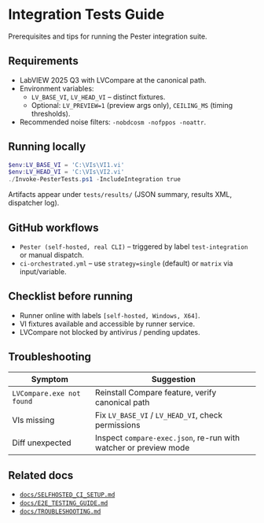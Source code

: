 <!-- markdownlint-disable-next-line MD041 -->
# Integration Tests Guide

Prerequisites and tips for running the Pester integration suite.

## Requirements

- LabVIEW 2025 Q3 with LVCompare at the canonical path.
- Environment variables:
  - `LV_BASE_VI`, `LV_HEAD_VI` – distinct fixtures.
  - Optional: `LV_PREVIEW=1` (preview args only), `CEILING_MS` (timing thresholds).
- Recommended noise filters: `-nobdcosm -nofppos -noattr`.

## Running locally

```powershell
$env:LV_BASE_VI = 'C:\VIs\VI1.vi'
$env:LV_HEAD_VI = 'C:\VIs\VI2.vi'
./Invoke-PesterTests.ps1 -IncludeIntegration true
```

Artifacts appear under `tests/results/` (JSON summary, results XML, dispatcher log).

## GitHub workflows

- `Pester (self-hosted, real CLI)` – triggered by label `test-integration` or manual dispatch.
- `ci-orchestrated.yml` – use `strategy=single` (default) or `matrix` via input/variable.

## Checklist before running

- Runner online with labels `[self-hosted, Windows, X64]`.
- VI fixtures available and accessible by runner service.
- LVCompare not blocked by antivirus / pending updates.

## Troubleshooting

| Symptom | Suggestion |
| ------- | ---------- |
| `LVCompare.exe not found` | Reinstall Compare feature, verify canonical path |
| VIs missing | Fix `LV_BASE_VI` / `LV_HEAD_VI`, check permissions |
| Diff unexpected | Inspect `compare-exec.json`, re-run with watcher or preview mode |

## Related docs

- [`docs/SELFHOSTED_CI_SETUP.md`](./SELFHOSTED_CI_SETUP.md)
- [`docs/E2E_TESTING_GUIDE.md`](./E2E_TESTING_GUIDE.md)
- [`docs/TROUBLESHOOTING.md`](./TROUBLESHOOTING.md)
